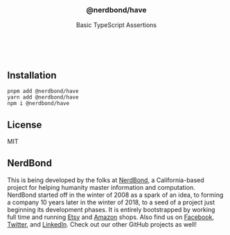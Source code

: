 <br/>
<br/>
<br/>
<br/>
<br/>
<br/>
<br/>

<h3 align='center'>@nerdbond/have</h3>
<p align='center'>
  Basic TypeScript Assertions
</p>

<br/>
<br/>
<br/>

## Installation

```
pnpm add @nerdbond/have
yarn add @nerdbond/have
npm i @nerdbond/have
```

## License

MIT

## NerdBond

This is being developed by the folks at [NerdBond](https://nerd.bond), a
California-based project for helping humanity master information and
computation. NerdBond started off in the winter of 2008 as a spark of an
idea, to forming a company 10 years later in the winter of 2018, to a
seed of a project just beginning its development phases. It is entirely
bootstrapped by working full time and running
[Etsy](https://etsy.com/shop/nerdbond) and
[Amazon](https://www.amazon.com/s?rh=p_27%3AMount+Build) shops. Also
find us on [Facebook](https://www.facebook.com/nerdbond),
[Twitter](https://twitter.com/nerdbond), and
[LinkedIn](https://www.linkedin.com/company/nerdbond). Check out our
other GitHub projects as well!
